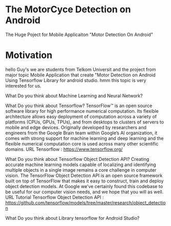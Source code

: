 # The MotorCyce Detection on Android
The Huge Poject for Mobile Applicaiton "Motor Detection On Android"

# Motivation
hello Guy's we are students from Telkom Universit and the project from major topic Mobile Application that create "Motor Detection on Android Using Tensorflow Library for android studio. hmm this topic is very interested for us.

What Do you think about Machine Learning and Neural Network?

What Do you think about Tensorflow?
TensorFlow™ is an open source software library for high performance numerical computation. Its flexible architecture allows easy deployment of computation across a variety of platforms (CPUs, GPUs, TPUs), and from desktops to clusters of servers to mobile and edge devices. Originally developed by researchers and engineers from the Google Brain team within Google’s AI organization, it comes with strong support for machine learning and deep learning and the flexible numerical computation core is used across many other scientific domains.
URL Tensorflow : https://www.tensorflow.org/

What Do you think about Tensorflow Object Detection API?
Creating accurate machine learning models capable of localizing and identifying multiple objects in a single image remains a core challenge in computer vision. The TensorFlow Object Detection API is an open source framework built on top of TensorFlow that makes it easy to construct, train and deploy object detection models. At Google we’ve certainly found this codebase to be useful for our computer vision needs, and we hope that you will as well.
URL Tutorial Tensorflow Object Detection API : https://github.com/tensorflow/models/tree/master/research/object_detection

What Do you think about Library tensorflow for Android Studio?
